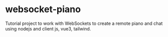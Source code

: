 # websocket-piano
Tutorial project to work with WebSockets to create a remote piano and chat using nodejs and client js, vue3, tailwind. 
